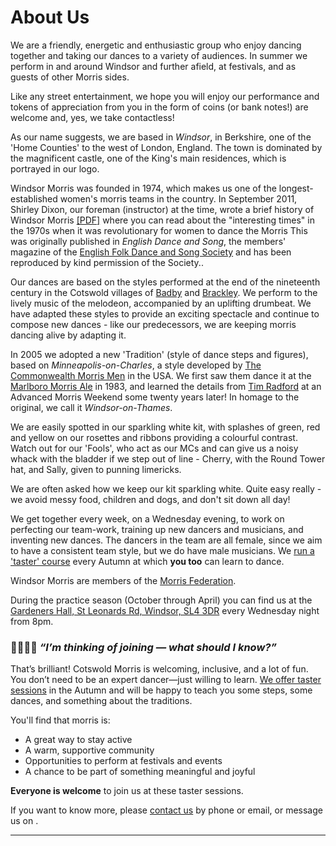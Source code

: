 About Us
========

<photo float="right" src="/img/banner3-cropped.jpg" alt="Windsor Morris dancing" credit="Ben Potton" />

We are a friendly, energetic and enthusiastic group who enjoy dancing together and taking our dances to a variety of audiences. In summer we perform in and around Windsor and further afield, at festivals, and as guests of other Morris sides.

Like any street entertainment, we hope you will enjoy our performance and tokens of appreciation from you in the form of coins (or bank notes!) are welcome and, yes, we take contactless! 

As our name suggests, we are based in _Windsor_, in Berkshire, one of the 'Home Counties' to the west of London, England. The town is dominated by the magnificent castle, one of the King's main residences, which is portrayed in our logo.

Windsor Morris was founded in 1974, which makes us one of the longest-established women's morris teams in the country. In September 2011, Shirley Dixon, our foreman (instructor) at the time, wrote a brief history of Windsor Morris [\[PDF\]](/doc/EFDSSarticle.pdf) where you can read about the "interesting times" in the 1970s when it was revolutionary for women to dance the Morris<footnote> This was originally published in _English Dance and Song_, the members' magazine of the [English Folk Dance and Song Society](http://www.efdss.org/support-us) and has been reproduced by kind permission of the Society.</footnote>.

Our dances are based on the styles performed at the end of the nineteenth century in the Cotswold villages of [Badby](http://badby.org.uk/) and [Brackley](http://www.brackleynorthants-tc.gov.uk/). We perform to the lively music of the melodeon, accompanied by an uplifting drumbeat. We have adapted these styles to provide an exciting spectacle and continue to compose new dances - like our predecessors, we are keeping morris dancing alive by adapting it.

In 2005 we adopted a new 'Tradition' (style of dance steps and figures), based on _Minneapolis-on-Charles_, a style developed by [The Commonwealth Morris Men](http://www.commonwealthmorris.org/) in the USA. We first saw them dance it at the [Marlboro Morris Ale](https://www.facebook.com/MarlboroMorrisAle) in 1983, and learned the details from [Tim Radford](http://www.timradford.com/tim.html) at an Advanced Morris Weekend some twenty years later!  In homage to the original, we call it _Windsor-on-Thames_.

<photo float="left" src="/img/Cherry%20pointing.jpg" alt='Cherry, our fool dressed in her trademark Round Tower hat' height=250px />

We are easily spotted in our sparkling white kit, with splashes of green, red and yellow on our rosettes and ribbons providing a colourful contrast. Watch out for our 'Fools', who act as our MCs and can give us a noisy whack with the bladder if we step out of line - Cherry, with the Round Tower hat, and Sally, given to punning limericks.

We are often asked how we keep our kit sparkling white. Quite easy really - we avoid messy food, children and dogs, and don't sit down all day!

We get together every week, on a Wednesday evening, to work on perfecting our team-work, training up new dancers and musicians, and inventing new dances. The dancers in the team are all female, since we aim to have a consistent team style, but we do have male musicians. We [run a 'taster' course](/course/) every Autumn at which **you too** can learn to dance.

Windsor Morris are members of the [Morris Federation](http://www.morrisfed.org.uk).

During the practice season (October through April) you can find us at the [Gardeners Hall, St Leonards Rd, Windsor, SL4 3DR](https://www.google.co.uk/maps/place/Gardeners+Hall/@51.470932,-0.620298,16z) every Wednesday night from 8pm.

### 💃🏻🕺🏽  *“I’m thinking of joining — what should I know?”*

That’s brilliant! Cotswold Morris is welcoming, inclusive, and a lot of fun. You don’t need to be an expert dancer—just willing to learn. [We offer taster sessions](/course) in the Autumn and will be happy to teach you some steps, some dances, and something about the traditions. 

You'll find that morris is:

- A great way to stay active
- A warm, supportive community
- Opportunities to perform at festivals and events
- A chance to be part of something meaningful and joyful

**Everyone is welcome** to join us at these taster sessions. 

If you want to know more, please [contact us](/contact-us) by phone or email, or message us on
<social-media>.
	
---
